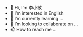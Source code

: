 - 👋 Hi, I’m 李小敏
- 👀 I’m interested in English
- 🌱 I’m currently learning ...
- 💞️ I’m looking to collaborate on ...
- 📫 How to reach me ...

<!---
ChrisBosh2020/ChrisBosh2020 is a ✨ special ✨ repository because its `README.md` (this file) appears on your GitHub profile.
You can click the Preview link to take a look at your changes.
--->
